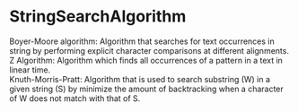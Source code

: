 # StringSearchAlgorithm

Boyer-Moore algorithm: Algorithm that searches for text occurrences in string by performing explicit character comparisons at different alignments.</br>
Z Algorithm: Algorithm which finds all occurrences of a pattern in a text in linear time.</br>
Knuth-Morris-Pratt: Algorithm that is used to search substring (W) in a given string (S) by minimize the amount of backtracking when a character of W does not match with that of S.
